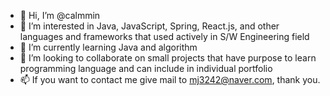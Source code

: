 - 👋 Hi, I’m @calmmin
- 👀 I’m interested in Java, JavaScript, Spring, React.js, and other languages and frameworks that used actively in S/W Engineering field
- 🌱 I’m currently learning Java and algorithm
- 💞️ I’m looking to collaborate on small projects that have purpose to learn programming language and can include in individual portfolio
- 📫 If you want to contact me give mail to mj3242@naver.com, thank you.

<!---
calmmin/calmmin is a ✨ special ✨ repository because its `README.md` (this file) appears on your GitHub profile.
You can click the Preview link to take a look at your changes.
--->
